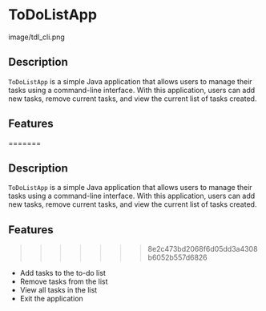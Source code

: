 # ToDoListApp
image/tdl_cli.png
## Description

`ToDoListApp` is a simple Java application that allows users to manage their tasks using a command-line interface. With this application, users can add new tasks, remove current tasks, and view the current list of tasks created.

## Features

=======

## Description

`ToDoListApp` is a simple Java application that allows users to manage their tasks using a command-line interface. With this application, users can add new tasks, remove current tasks, and view the current list of tasks created.

## Features

>>>>>>> 8e2c473bd2068f6d05dd3a4308b6052b557d6826
- Add tasks to the to-do list
- Remove tasks from the list
- View all tasks in the list
- Exit the application
